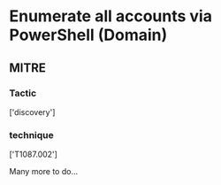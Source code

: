 # Enumerate all accounts via PowerShell (Domain)

## MITRE

### Tactic
['discovery']

### technique
['T1087.002']

Many more to do...
